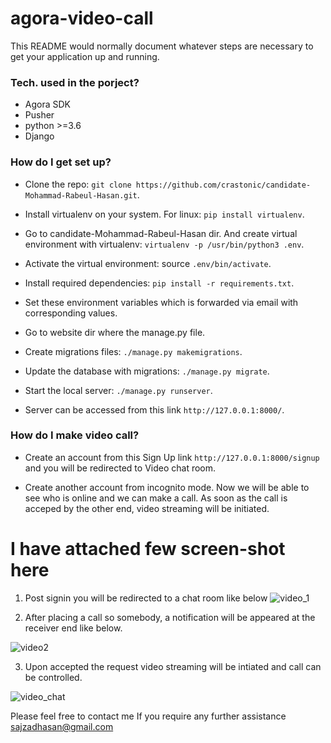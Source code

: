 # agora-video-call
This README would normally document whatever steps are necessary to get your application up and running.

### Tech. used in the porject? ###

* Agora SDK
* Pusher
* python >=3.6
* Django

### How do I get set up? ###

* Clone the repo: ```git clone https://github.com/crastonic/candidate-Mohammad-Rabeul-Hasan.git```.

* Install virtualenv on your system. For linux: ```pip install virtualenv```.

* Go to candidate-Mohammad-Rabeul-Hasan dir. And create virtual environment with virtualenv: ```virtualenv -p /usr/bin/python3 .env```.

* Activate the virtual environment: source ```.env/bin/activate```.

* Install required dependencies: ```pip install -r requirements.txt```.

* Set these environment variables which is forwarded via email with corresponding values.

* Go to website dir where the manage.py file.

* Create migrations files: ```./manage.py makemigrations```.

* Update the database with migrations: ```./manage.py migrate```.

* Start the local server: ```./manage.py runserver```.

* Server can be accessed from this link ```http://127.0.0.1:8000/```.

### How do I make video call? ###

* Create an account from this Sign Up link ```http://127.0.0.1:8000/signup``` and you will be redirected to Video chat room.

* Create another account from incognito mode. Now we will be able to see who is online and we can make a call. As soon as the call is acceped by the other end, video streaming will be initiated.

# I have attached few screen-shot here

1. Post signin you will be redirected to a chat room like below
![video_1](https://user-images.githubusercontent.com/42478821/148390664-9de7bad5-8393-4f6e-b4b0-9cbfeef93313.png)

2. After placing a call so somebody, a notification will be appeared at the receiver end like below. 

![video2](https://user-images.githubusercontent.com/42478821/148391161-9f12734f-0846-41ab-9e53-e8538e2226bb.png)

3. Upon accepted the request video streaming will be intiated and call can be controlled.

![video_chat](https://user-images.githubusercontent.com/42478821/148391325-08af9eb5-cdb6-4699-9c25-487d39f65b91.png)

Please feel free to contact me If you require any further assistance
sajzadhasan@gmail.com


